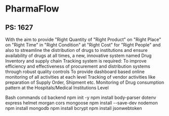 # PharmaFlow

## PS: 1627

With the aim to provide "Right Quantity of "Right Product" on "Right Place" on "Right Time" in "Right Condition" at "Right Cost" for "Right People" and also to streamline the distribution of drugs to institutions and ensure availability of drugs at all times, a new, innovative system named Drug Inventory and supply chain Tracking system is required: To improve efficiency and effectiveness of procurement and distribution systems through robust quality controls To provide dashboard based online monitoring of all activities at each level Tracking of vendor activities like preparation of Supply Order, Shipment etc. Monitoring of Drug consumption pattern at the Hospitals/Medical Institutions Level

Bash commands
cd backend
npm init -y
npm install body-parser dotenv express helmet morgan cors mongoose
npm install --save-dev nodemon
npm install mongodb
npm install bcrypt
npm install jsonwebtoken
